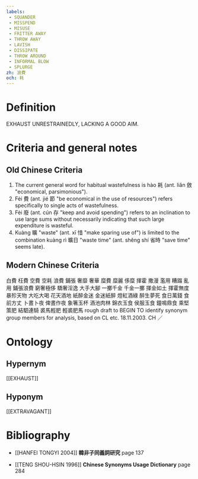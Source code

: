 ```yaml
---
labels: 
 - SQUANDER
 - MISSPEND
 - MISUSE
 - FRITTER AWAY
 - THROW AWAY
 - LAVISH
 - DISSIPATE
 - THROW AROUND
 - INFORMAL BLOW
 - SPLURGE
zh: 浪費
och: 耗
---
```


# Definition
EXHAUST UNRESTRAINEDLY, LACKING A GOOD AIM.
# Criteria and general notes
## Old Chinese Criteria
1. The current general word for habitual wastefulness is hào 耗 (ant. liǎn 斂 "economical, parsimonious").
2. Fèi 費 (ant. jié 節 "be economical in the use of resources") refers specifically to single acts of wastefulness.
3. Fèi 廢 (ant. cún 存 "keep and avoid spending") refers to an inclination to use large sums without necessarily indicating that such large expenditure is wasteful.
4. Kuàng 曠 "waste" (ant. xī 惜 "make sparing use of") is limited to the combination kuàng rì 曠日 "waste time" (ant. shěng shí 省時 "save time" seems late).
## Modern Chinese Criteria
白費
枉費
空費
空耗
浪費
鋪張
奢靡
奢華
糜費
糜麗
侈糜
揮霍
撒漫
濫用
糟蹋
亂用
鋪張浪費
窮奢極侈
驕奢淫逸
大手大腳
一擲千金
千金一擲
揮金如土
揮霍無度
暴殄天物
大吃大喝
花天酒地
紙醉金迷
金迷紙醉
燈紅酒綠
醉生夢死
食日萬錢
食前方丈
卜晝卜夜
俾晝作夜
象箸玉杯
酒池肉林
錦衣玉食
侯服玉食
鐘鳴鼎食
乘堅策肥
結駟連騎
裘馬輕肥
輕裘肥馬
rough draft to BEGIN TO identify synonym group members for analysis, based on CL etc. 18.11.2003. CH ／
# Ontology

## Hypernym
[[EXHAUST]]
## Hyponym
[[EXTRAVAGANT]]
# Bibliography
- [[HANFEI TONGYI 2004]]
**韓非子同義詞研究** page 137

- [[TENG SHOU-HSIN 1996]]
**Chinese Synonyms Usage Dictionary** page 284
